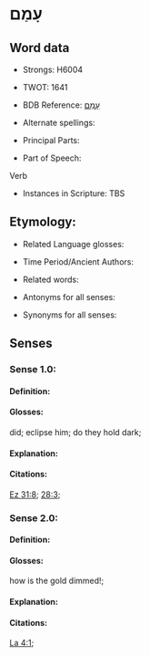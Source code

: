 # עָמַם

<!-- Status: S2="NeedsEdits" -->
<!-- Lexica used for edits:   -->

## Word data

* Strongs: H6004

* TWOT: 1641

* BDB Reference: [עָמַם](rc://en/bdb/dict/p.dk.aa)

* Alternate spellings:

* Principal Parts:

* Part of Speech:

Verb

* Instances in Scripture: TBS

## Etymology:

* Related Language glosses:

* Time Period/Ancient Authors:

* Related words:

* Antonyms for all senses:

* Synonyms for all senses:

## Senses

### Sense 1.0:

#### Definition:

#### Glosses:

did; eclipse him; do they hold dark; 

#### Explanation:

#### Citations:

[Ez 31:8](rc://he/uhb/book/ezk/31/8); [28:3](rc://he/uhb/book/ezk/28/3); 

### Sense 2.0:

#### Definition:

#### Glosses:

how is the gold dimmed!; 

#### Explanation:

#### Citations:

[La 4:1](rc://he/uhb/book/lam/4/1); 

